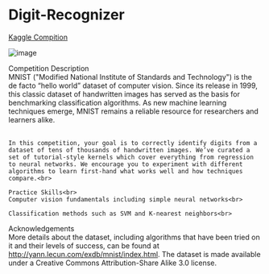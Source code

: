 # Digit-Recognizer
[Kaggle Compition](https://www.kaggle.com/competitions/digit-recognizer/overview)


![image](https://user-images.githubusercontent.com/93101704/199147270-6842312c-80d8-4ead-99fa-275940f0cad4.png)

Competition Description <br>
    MNIST ("Modified National Institute of Standards and Technology") is the de facto “hello world” dataset of computer vision. Since its release in 1999, this classic dataset of handwritten images has served as the basis for benchmarking classification algorithms. As new machine learning techniques emerge, MNIST remains a reliable resource for researchers and learners alike.<br><br>

    In this competition, your goal is to correctly identify digits from a dataset of tens of thousands of handwritten images. We’ve curated a set of tutorial-style kernels which cover everything from regression to neural networks. We encourage you to experiment with different algorithms to learn first-hand what works well and how techniques compare.<br>

    Practice Skills<br>
    Computer vision fundamentals including simple neural networks<br>

    Classification methods such as SVM and K-nearest neighbors<br>

Acknowledgements <br>
    More details about the dataset, including algorithms that have been tried on it and their levels of success, can be found at http://yann.lecun.com/exdb/mnist/index.html. The dataset is made available under a Creative Commons Attribution-Share Alike 3.0 license.

